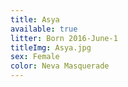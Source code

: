 ```yaml
---
title: Asya
available: true
litter: Born 2016-June-1
titleImg: Asya.jpg
sex: Female
color: Neva Masquerade
---
```

